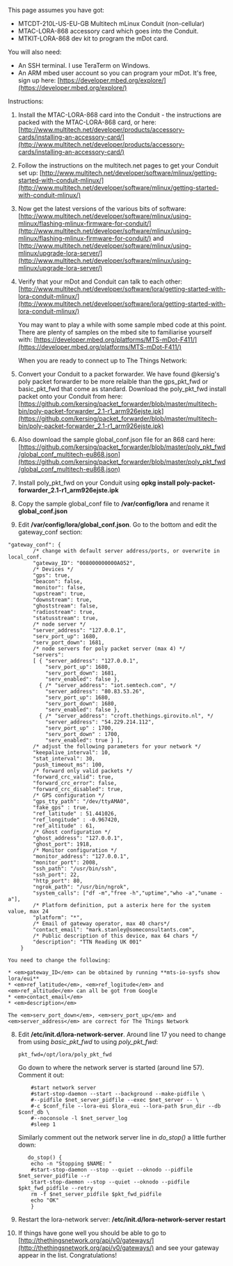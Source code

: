 This page assumes you have got:

* MTCDT-210L-US-EU-GB Multitech mLinux Conduit (non-cellular)
* MTAC-LORA-868 accessory card which goes into the Conduit.
* MTKIT-LORA-868 dev kit to program the mDot card.

You will also need:

* An SSH terminal.  I use TeraTerm on Windows.
* An ARM mbed user account so you can program your mDot. It's free, sign up here: [https://developer.mbed.org/explore/](https://developer.mbed.org/explore/)

Instructions:

1.  Install the MTAC-LORA-868 card into the Conduit - the instructions are packed with the MTAC-LORA-868 card, or here: [http://www.multitech.net/developer/products/accessory-cards/installing-an-accessory-card/](http://www.multitech.net/developer/products/accessory-cards/installing-an-accessory-card/)
2.  Follow the instructions on the multitech.net pages to get your Conduit set up: [http://www.multitech.net/developer/software/mlinux/getting-started-with-conduit-mlinux/](http://www.multitech.net/developer/software/mlinux/getting-started-with-conduit-mlinux/)
3.  Now get the latest versions of the various bits of software: [http://www.multitech.net/developer/software/mlinux/using-mlinux/flashing-mlinux-firmware-for-conduit/](http://www.multitech.net/developer/software/mlinux/using-mlinux/flashing-mlinux-firmware-for-conduit/) and [http://www.multitech.net/developer/software/mlinux/using-mlinux/upgrade-lora-server/](http://www.multitech.net/developer/software/mlinux/using-mlinux/upgrade-lora-server/)
4.  Verify that your mDot and Conduit can talk to each other: [http://www.multitech.net/developer/software/lora/getting-started-with-lora-conduit-mlinux/](http://www.multitech.net/developer/software/lora/getting-started-with-lora-conduit-mlinux/)

    You may want to play a while with some sample mbed code at this point.  There are plenty of samples on the mbed site to familiarise yourself with: [https://developer.mbed.org/platforms/MTS-mDot-F411/](https://developer.mbed.org/platforms/MTS-mDot-F411/)

    When you are ready to connect up to The Things Network:

5.  Convert your Conduit to a packet forwarder.  We have found @kersig's poly packet forwarder to be more relaible than the gps_pkt_fwd or basic_pkt_fwd that come as standard. Download the poly_pkt_fwd install packet onto your Conduit from here: [https://github.com/kersing/packet_forwarder/blob/master/multitech-bin/poly-packet-forwarder_2.1-r1_arm926ejste.ipk](https://github.com/kersing/packet_forwarder/blob/master/multitech-bin/poly-packet-forwarder_2.1-r1_arm926ejste.ipk)
6.  Also download the sample global_conf.json file for an 868 card here: [https://github.com/kersing/packet_forwarder/blob/master/poly_pkt_fwd/global_conf_multitech-eu868.json](https://github.com/kersing/packet_forwarder/blob/master/poly_pkt_fwd/global_conf_multitech-eu868.json)
7.  Install poly_pkt_fwd on your Conduit using **opkg install poly-packet-forwarder_2.1-r1_arm926ejste.ipk**
8.  Copy the sample global_conf file to **/var/config/lora** and rename it **global_conf.json**
9.  Edit **/var/config/lora/global_conf.json**.  Go to the bottom and edit the gateway_conf section:
<pre><code>"gateway_conf": {
        /* change with default server address/ports, or overwrite in local_conf.
        "gateway_ID": "008000000000A052",
        /* Devices */
        "gps": true,
        "beacon": false,
        "monitor": false,
        "upstream": true,
        "downstream": true,
        "ghoststream": false,
        "radiostream": true,
        "statusstream": true,
        /* node server */
        "server_address": "127.0.0.1",
        "serv_port_up": 1680,
        "serv_port_down": 1681,
        /* node servers for poly packet server (max 4) */
        "servers":
        [ { "server_address": "127.0.0.1",
            "serv_port_up": 1680,
            "serv_port_down": 1681,
            "serv_enabled": false },
          { /* "server_address": "iot.semtech.com", */
            "server_address": "80.83.53.26",
            "serv_port_up": 1680,
            "serv_port_down": 1680,
            "serv_enabled": false },
          { /* "server_address": "croft.thethings.girovito.nl", */
            "server_address": "54.229.214.112",
            "serv_port_up" : 1700,
            "serv_port_down" : 1700,
            "serv_enabled": true } ],
        /* adjust the following parameters for your network */
        "keepalive_interval": 10,
        "stat_interval": 30,
        "push_timeout_ms": 100,
        /* forward only valid packets */
        "forward_crc_valid": true,
        "forward_crc_error": false,
        "forward_crc_disabled": true,
        /* GPS configuration */
        "gps_tty_path": "/dev/ttyAMA0",
        "fake_gps" : true,
        "ref_latitude" : 51.441026,
        "ref_longitude" : -0.967420,
        "ref_altitude" : 61,
        /* Ghost configuration */
        "ghost_address": "127.0.0.1",
        "ghost_port": 1918,
        /* Monitor configuration */
        "monitor_address": "127.0.0.1",
        "monitor_port": 2008,
        "ssh_path": "/usr/bin/ssh",
        "ssh_port": 22,
        "http_port": 80,
        "ngrok_path": "/usr/bin/ngrok",
        "system_calls": ["df -m","free -h","uptime","who -a","uname -a"],
        /* Platform definition, put a asterix here for the system value, max 24
        "platform": "*",
        /* Email of gateway operator, max 40 chars*/
        "contact_email": "mark.stanley@someconsultants.com",
        /* Public description of this device, max 64 chars */
        "description": "TTN Reading UK 001"
    }</code></pre>

    You need to change the following:
    
    * <em>gateway_ID</em> can be obtained by running **mts-io-sysfs show lora/eui**
    * <em>ref_latitude</em>, <em>ref_logitude</em> and <em>ref_altitude</em> can all be got from Google
    * <em>contact_email</em>
    * <em>description</em>
    
    The <em>serv_port_down</em>, <em>serv_port_up</em> and <em>server_address</em> are correct for The Things Network

8.  Edit **/etc/init.d/lora-network-server**.  Around line 17 you need to change from using <em>basic_pkt_fwd</em> to using <em>poly_pkt_fwd</em>:
	<pre><code>pkt_fwd=/opt/lora/poly_pkt_fwd</code></pre>

    Go down to where the network server is started (around line 57).  Comment it out:

	<pre><code>	   #start network server
		#start-stop-daemon --start --background --make-pidfile \
		#--pidfile $net_server_pidfile --exec $net_server -- \
		#-c $conf_file --lora-eui $lora_eui --lora-path $run_dir --db $conf_db \
		#--noconsole -l $net_server_log
		#sleep 1</code></pre>
    
    Similarly comment out the network server line in <em>do_stop()</em> a little further down:
    
    <pre><code>   do_stop() {
		echo -n "Stopping $NAME: "
    	#start-stop-daemon --stop --quiet --oknodo --pidfile $net_server_pidfile --r
    	start-stop-daemon --stop --quiet --oknodo --pidfile $pkt_fwd_pidfile --retry
    	rm -f $net_server_pidfile $pkt_fwd_pidfile
    	echo "OK"
    	}</code></pre>
    
9.  Restart the lora-network server:   **/etc/init.d/lora-network-server restart**
10. If things have gone well you should be able to go to [http://thethingsnetwork.org/api/v0/gateways/](http://thethingsnetwork.org/api/v0/gateways/) and see your gateway appear in the list.  Congratulations!


   
   
   